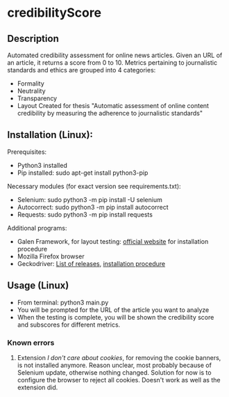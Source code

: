 # credibilityScore

## Description
Automated credibility assessment for online news articles. Given an URL of an article, it returns a score from 0 to 10. Metrics pertaining to journalistic standards and ethics are grouped into 4 categories:
* Formality
* Neutrality
* Transparency
* Layout
Created for thesis "Automatic assessment of online content credibility by measuring the adherence to journalistic standards"

## Installation (Linux):
Prerequisites:
* Python3 installed
* Pip installed: sudo apt-get install python3-pip

Necessary modules (for exact version see requirements.txt):
* Selenium: sudo python3 -m pip install -U selenium
* Autocorrect: sudo python3 -m pip install autocorrect
* Requests: sudo python3 -m pip install requests

Additional programs:
* Galen Framework, for layout testing: [official website](http://galenframework.com/docs/getting-started-install-galen/) for installation procedure
* Mozilla Firefox browser
* Geckodriver: [List of releases](https://github.com/mozilla/geckodriver/releases), [installation procedure](https://askubuntu.com/questions/870530/how-to-install-geckodriver-in-ubuntu)

## Usage (Linux)
* From terminal: python3 main.py
* You will be prompted for the URL of the article you want to analyze
* When the testing is complete, you will be shown the credibility score and subscores for different metrics.

### Known errors
1. Extension _I don't care about cookies_, for removing the cookie banners, is not installed anymore. Reason unclear, most probably because of Selenium update, otherwise nothing changed. Solution for now is to configure the browser to reject all cookies. Doesn't work as well as the extension did.

